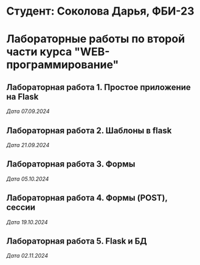 # Студент: Соколова Дарья, ФБИ-23

# Лабораторные работы по второй части курса "WEB-программирование"

## Лабораторная работа 1. Простое приложение на Flask

*Дата 07.09.2024*

## Лабораторная работа 2. Шаблоны в flask

*Дата 21.09.2024*

## Лабораторная работа 3. Формы

*Дата 05.10.2024*

## Лабораторная работа 4. Формы (POST), сессии

*Дата 19.10.2024*

## Лабораторная работа 5. Flask и БД

*Дата 02.11.2024*
